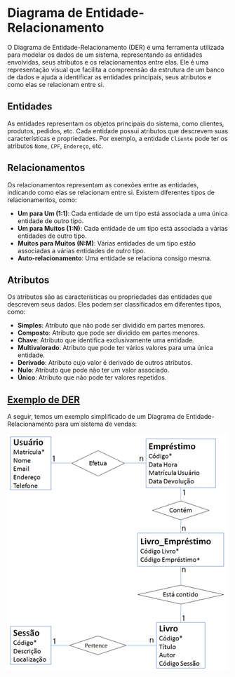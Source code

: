 # Diagrama de Entidade-Relacionamento

O Diagrama de Entidade-Relacionamento (DER) é uma ferramenta utilizada para modelar os dados de um sistema, representando as entidades envolvidas, seus atributos e os relacionamentos entre elas. Ele é uma representação visual que facilita a compreensão da estrutura de um banco de dados e ajuda a identificar as entidades principais, seus atributos e como elas se relacionam entre si.

## Entidades

As entidades representam os objetos principais do sistema, como clientes, produtos, pedidos, etc. Cada entidade possui atributos que descrevem suas características e propriedades. Por exemplo, a entidade `Cliente` pode ter os atributos `Nome`, `CPF`, `Endereço`, etc.

## Relacionamentos

Os relacionamentos representam as conexões entre as entidades, indicando como elas se relacionam entre si. Existem diferentes tipos de relacionamentos, como:

- **Um para Um (1:1)**: Cada entidade de um tipo está associada a uma única entidade de outro tipo.
- **Um para Muitos (1:N)**: Cada entidade de um tipo está associada a várias entidades de outro tipo.
- **Muitos para Muitos (N:M)**: Várias entidades de um tipo estão associadas a várias entidades de outro tipo.
- **Auto-relacionamento**: Uma entidade se relaciona consigo mesma.

## Atributos

Os atributos são as características ou propriedades das entidades que descrevem seus dados. Eles podem ser classificados em diferentes tipos, como:

- **Simples**: Atributo que não pode ser dividido em partes menores.
- **Composto**: Atributo que pode ser dividido em partes menores.
- **Chave**: Atributo que identifica exclusivamente uma entidade.
- **Multivalorado**: Atributo que pode ter vários valores para uma única entidade.
- **Derivado**: Atributo cujo valor é derivado de outros atributos.
- **Nulo**: Atributo que pode não ter um valor associado.
- **Único**: Atributo que não pode ter valores repetidos.

## [Exemplo de DER](https://www.devmedia.com.br/mer-e-der-modelagem-de-bancos-de-dados/14332)

A seguir, temos um exemplo simplificado de um Diagrama de Entidade-Relacionamento para um sistema de vendas:

![Diagrama de Entidade-Relacionamento](images/der-example.png)